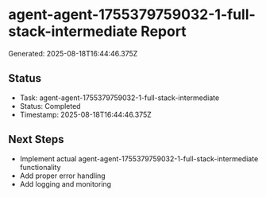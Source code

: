 # agent-agent-1755379759032-1-full-stack-intermediate Report

Generated: 2025-08-18T16:44:46.375Z

## Status
- Task: agent-agent-1755379759032-1-full-stack-intermediate
- Status: Completed
- Timestamp: 2025-08-18T16:44:46.375Z

## Next Steps
- Implement actual agent-agent-1755379759032-1-full-stack-intermediate functionality
- Add proper error handling
- Add logging and monitoring
